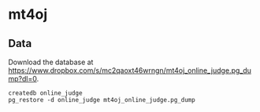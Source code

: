 # mt4oj

## Data

Download the database at <https://www.dropbox.com/s/mc2qaoxt46wrngn/mt4oj_online_judge.pg_dump?dl=0>.

```
createdb online_judge
pg_restore -d online_judge mt4oj_online_judge.pg_dump
```
